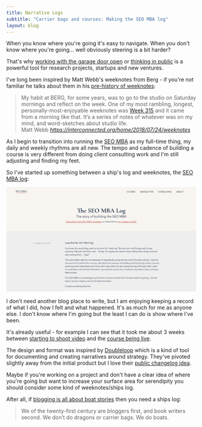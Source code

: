 ```yaml
---
title: Narrative Logs
subtitle: "Carrier bags and courses: Making the SEO MBA log"
layout: blog
---
```


When you know where you're going it's easy to navigate. When you don't know where you're going... well obviously steering is a bit harder?

That's why [working with the garage door open](https://notes.andymatuschak.org/About_these_notes?stackedNotes=z21cgR9K3UcQ5a7yPsj2RUim3oM2TzdBByZu) or [thinking in public](https://tomcritchlow.com/2020/07/23/thinking-in-public/) is a powerful tool for research projects, startups and new ventures.

I've long been inspired by Matt Webb's weeknotes from Berg - if you're not familiar he talks about them in his [pre-history of weeknotes](https://interconnected.org/home/2018/07/24/weeknotes):

<blockquote class="quoteback" darkmode="" data-title="A%20pre-history%20of%20weeknotes" data-author="Matt Webb" cite="https://interconnected.org/home/2018/07/24/weeknotes">
My habit at BERG, for some years, was to go to the studio on Saturday mornings and reflect on the week. One of my most rambling, longest, personally-most-enjoyable weeknotes was <a href="http://berglondon.com/blog/2011/06/21/week-315/" target="_blank" rel="noopener">Week 315</a> and it came from a morning like that. It’s a series of notes of whatever was on my mind, and word-sketches about studio life.
<footer>Matt Webb <cite><a href="https://interconnected.org/home/2018/07/24/weeknotes">https://interconnected.org/home/2018/07/24/weeknotes</a></cite></footer>
</blockquote>
<script note="" src="https://cdn.jsdelivr.net/gh/Blogger-Peer-Review/quotebacks@1/quoteback.js"></script>

As I begin to transition into running the [SEO MBA](https://seomba.com/) as my full-time thing, my daily and weekly rhythms are all new. The tempo and cadence of building a course is very different from doing client consulting work and I'm still adjusting and finding my feet.

So I've started up something between a ship's log and weeknotes, the [SEO MBA log](https://seomba.com/log/):

![](/images/seomba-log.png)

I don't need another blog place to write, but I am enjoying keeping a record of what I did, how I felt and what happened. It's as much for me as anyone else. I don't know where I'm going but the least I can do is show where I've been.

It's already useful - for example I can see that it took me about 3 weeks between [starting to shoot video](https://seomba.com/log/#2021-10-11) and the [course being live](https://seomba.com/log/#2021-11-03).

The design and format was inspired by [Doubleloop](https://doubleloop.app) which is a kind of tool for documenting and creating narratives around strategy. They've pivoted slightly away from the initial product but I love their [public changelog idea](https://app.doubleloop.app/p/DoubleLoop/440).

Maybe if you're working on a project and don't have a clear idea of where you're going but want to increase your surface area for serendipity you should consider some kind of weeknotes/ships log.

After all, if [blogging is all about boat stories](https://www.ribbonfarm.com/2018/01/09/boat-stories/) then you need a ships log:

> We of the twenty-first century are bloggers first, and book writers second. We don’t do dragons or carrier bags. We do boats.

